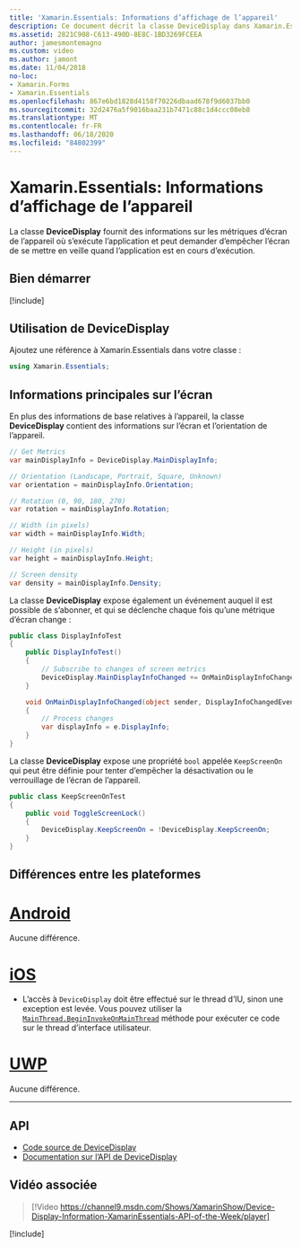 ```yaml
---
title: 'Xamarin.Essentials: Informations d’affichage de l’appareil'
description: Ce document décrit la classe DeviceDisplay dans Xamarin.Essentials , qui fournit des mesures d’écran pour l’appareil sur lequel l’application s’exécute.
ms.assetid: 2821C908-C613-490D-8E8C-1BD3269FCEEA
author: jamesmontemagno
ms.custom: video
ms.author: jamont
ms.date: 11/04/2018
no-loc:
- Xamarin.Forms
- Xamarin.Essentials
ms.openlocfilehash: 867e6bd1828d4158f70226dbaad678f9d6037bb0
ms.sourcegitcommit: 32d2476a5f9016baa231b7471c88c1d4ccc08eb8
ms.translationtype: MT
ms.contentlocale: fr-FR
ms.lasthandoff: 06/18/2020
ms.locfileid: "84802399"
---
```

# <a name="xamarinessentials-device-display-information"></a>Xamarin.Essentials: Informations d’affichage de l’appareil

La classe **DeviceDisplay** fournit des informations sur les métriques d’écran de l’appareil où s’exécute l’application et peut demander d’empêcher l’écran de se mettre en veille quand l’application est en cours d’exécution.

## <a name="get-started"></a>Bien démarrer

[!include[](~/essentials/includes/get-started.md)]

## <a name="using-devicedisplay"></a>Utilisation de DeviceDisplay

Ajoutez une référence à Xamarin.Essentials dans votre classe :

```csharp
using Xamarin.Essentials;
```

## <a name="main-display-info"></a>Informations principales sur l’écran

En plus des informations de base relatives à l’appareil, la classe **DeviceDisplay** contient des informations sur l’écran et l’orientation de l’appareil.

```csharp
// Get Metrics
var mainDisplayInfo = DeviceDisplay.MainDisplayInfo;

// Orientation (Landscape, Portrait, Square, Unknown)
var orientation = mainDisplayInfo.Orientation;

// Rotation (0, 90, 180, 270)
var rotation = mainDisplayInfo.Rotation;

// Width (in pixels)
var width = mainDisplayInfo.Width;

// Height (in pixels)
var height = mainDisplayInfo.Height;

// Screen density
var density = mainDisplayInfo.Density;
```

La classe **DeviceDisplay** expose également un événement auquel il est possible de s’abonner, et qui se déclenche chaque fois qu’une métrique d’écran change :

```csharp
public class DisplayInfoTest
{
    public DisplayInfoTest()
    {
        // Subscribe to changes of screen metrics
        DeviceDisplay.MainDisplayInfoChanged += OnMainDisplayInfoChanged;
    }

    void OnMainDisplayInfoChanged(object sender, DisplayInfoChangedEventArgs  e)
    {
        // Process changes
        var displayInfo = e.DisplayInfo;
    }
}
```

La classe **DeviceDisplay** expose une propriété `bool` appelée `KeepScreenOn` qui peut être définie pour tenter d’empêcher la désactivation ou le verrouillage de l’écran de l’appareil.

```csharp
public class KeepScreenOnTest
{
    public void ToggleScreenLock()
    {
        DeviceDisplay.KeepScreenOn = !DeviceDisplay.KeepScreenOn;
    }
}
```

## <a name="platform-differences"></a>Différences entre les plateformes

# <a name="android"></a>[Android](#tab/android)

Aucune différence.

# <a name="ios"></a>[iOS](#tab/ios)

- L’accès à `DeviceDisplay` doit être effectué sur le thread d’IU, sinon une exception est levée. Vous pouvez utiliser la [`MainThread.BeginInvokeOnMainThread`](~/essentials/main-thread.md) méthode pour exécuter ce code sur le thread d’interface utilisateur.

# <a name="uwp"></a>[UWP](#tab/uwp)

Aucune différence.

--------------

## <a name="api"></a>API

- [Code source de DeviceDisplay](https://github.com/xamarin/Essentials/tree/main/Xamarin.Essentials/DeviceDisplay)
- [Documentation sur l’API de DeviceDisplay](xref:Xamarin.Essentials.DeviceDisplay)

## <a name="related-video"></a>Vidéo associée

> [!Video https://channel9.msdn.com/Shows/XamarinShow/Device-Display-Information-XamarinEssentials-API-of-the-Week/player]

[!include[](~/essentials/includes/xamarin-show-essentials.md)]
